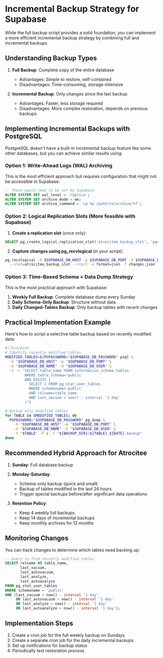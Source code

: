 # Incremental Backup Strategy for Supabase

While the full backup script provides a solid foundation, you can implement a more efficient incremental backup strategy by combining full and incremental backups.

## Understanding Backup Types

1. **Full Backup**: Complete copy of the entire database
   - Advantages: Simple to restore, self-contained
   - Disadvantages: Time-consuming, storage-intensive

2. **Incremental Backup**: Only changes since the last backup
   - Advantages: Faster, less storage required
   - Disadvantages: More complex restoration, depends on previous backups

## Implementing Incremental Backups with PostgreSQL

PostgreSQL doesn't have a built-in incremental backup feature like some other databases, but you can achieve similar results using:

### Option 1: Write-Ahead Logs (WAL) Archiving

This is the most efficient approach but requires configuration that might not be accessible in Supabase:

```sql
-- These would need to be set by Supabase
ALTER SYSTEM SET wal_level = 'replica';
ALTER SYSTEM SET archive_mode = on;
ALTER SYSTEM SET archive_command = 'cp %p /path/to/archive/%f';
```

### Option 2: Logical Replication Slots (More feasible with Supabase)

1. **Create a replication slot** (once only):
```sql
SELECT pg_create_logical_replication_slot('atrocitee_backup_slot', 'pgoutput');
```

2. **Capture changes using pg_recvlogical** (in your script):
```bash
pg_recvlogical -h $SUPABASE_DB_HOST -p $SUPABASE_DB_PORT -d $SUPABASE_DB_NAME -U $SUPABASE_DB_USER \
  --slot=atrocitee_backup_slot --start -o format=json -f changes.json
```

### Option 3: Time-Based Schema + Data Dump Strategy

This is the most practical approach with Supabase:

1. **Weekly Full Backup**: Complete database dump every Sunday
2. **Daily Schema-Only Backup**: Structure without data
3. **Daily Changed-Tables Backup**: Only backup tables with recent changes

## Practical Implementation Example

Here's how to script a selective table backup based on recently modified data:

```bash
#!/bin/bash
# Identify recently modified tables
MODIFIED_TABLES=$(PGPASSWORD="$SUPABASE_DB_PASSWORD" psql \
  -h "$SUPABASE_DB_HOST" -p "$SUPABASE_DB_PORT" \
  -d "$SUPABASE_DB_NAME" -U "$SUPABASE_DB_USER" \
  -t -c "SELECT table_name FROM information_schema.tables 
         WHERE table_schema='public' 
         AND EXISTS (
           SELECT 1 FROM pg_stat_user_tables 
           WHERE schemaname='public' 
           AND relname=table_name 
           AND last_vacuum > now() - interval '1 day'
         )")

# Backup only modified tables
for TABLE in $MODIFIED_TABLES; do
  PGPASSWORD="$SUPABASE_DB_PASSWORD" pg_dump \
    -h "$SUPABASE_DB_HOST" -p "$SUPABASE_DB_PORT" \
    -d "$SUPABASE_DB_NAME" -U "$SUPABASE_DB_USER" \
    -t "$TABLE" -F c -f "${BACKUP_DIR}/${TABLE}_${DATE}.backup"
done
```

## Recommended Hybrid Approach for Atrocitee

1. **Sunday**: Full database backup
2. **Monday-Saturday**: 
   - Schema-only backup (quick and small)
   - Backup of tables modified in the last 24 hours
   - Trigger special backups before/after significant data operations

3. **Retention Policy**:
   - Keep 4 weekly full backups
   - Keep 14 days of incremental backups
   - Keep monthly archives for 12 months

## Monitoring Changes

You can track changes to determine which tables need backing up:

```sql
-- Query to find recently modified tables
SELECT relname AS table_name, 
       last_vacuum, 
       last_autovacuum,
       last_analyze,
       last_autoanalyze
FROM pg_stat_user_tables
WHERE schemaname = 'public'
AND (last_vacuum > now() - interval '1 day' 
     OR last_autovacuum > now() - interval '1 day'
     OR last_analyze > now() - interval '1 day'
     OR last_autoanalyze > now() - interval '1 day');
```

## Implementation Steps

1. Create a cron job for the full weekly backup on Sundays
2. Create a separate cron job for the daily incremental backups
3. Set up notifications for backup status
4. Periodically test restoration process 